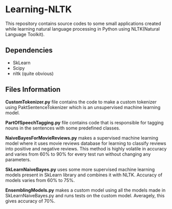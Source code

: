 # Learning-NLTK

This repository contains source codes to some small applications created while learning natural language processing in Python using NLTK(Natural Language Toolkit).

Dependencies
---
<ul>
  <li>SkLearn</li>
  <li>Scipy</li>
  <li>nltk (quite obvious)</li>
</ul>


Files Information
---
<b>CustomTokenizer.py</b> file contains the code to make a custom tokenizer using PaktSentenceTokenizer which is an unsupervised machine learning model.

<b>PartOfSpeechTagging.py</b> file contains code that is responsible for tagging nouns in the sentences with some predefined classes.

<b>NaiveBayesForMovieReviews.py</b> makes a supervised machine learning model where it uses movie reviews database for learning to classify reviews into positive and negative reviews. This method is highly volatile in accuracy and varies from 60% to 90% for every test run without changing any parameters.

<b>SkLearnNaiveBayes.py</b> uses some more supervised machine learning models present in SkLearn library and combines it with NLTK. Accuracy of models varies from 60% to 75%.

<b>EnsemblingModels.py</b> makes a custom model using all the models made in SkLearnNaiveBayes.py and runs tests on the custom model. Averagely, this gives accuracy of 70%.
